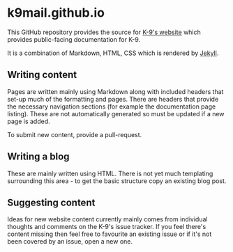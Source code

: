 # k9mail.github.io

This GitHub repository provides the source for [K-9's website](https://k9mail.github.io/) which provides public-facing documentation for K-9.

It is a combination of Markdown, HTML, CSS which is rendered by [Jekyll](https://jekyllrb.com/).

## Writing content

Pages are written mainly using Markdown along with included headers that set-up much of the formatting and pages. 
There are headers that provide the necessary navigation sections (for example the documentation page listing). 
These are not automatically generated so must be updated if a new page is added.

To submit new content, provide a pull-request.

## Writing a blog

These are mainly written using HTML. There is not yet much templating surrounding this area - to get the basic structure copy an existing blog post.

## Suggesting content

Ideas for new website content currently mainly comes from individual thoughts and comments on the K-9's issue tracker. 
If you feel there's content missing then feel free to favourite an existing issue or if it's not been covered by an issue, 
open a new one.
